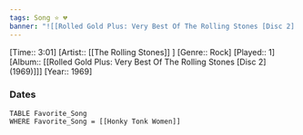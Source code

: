 ```yaml
---
tags: Song ⭐ 💔
banner: "![[Rolled Gold Plus: Very Best Of The Rolling Stones [Disc 2] (1969).jpg]]"
---
```

[Time:: 3:01]
[Artist:: [[The Rolling Stones]] ]
[Genre:: Rock]
[Played:: 1]
[Album:: [[Rolled Gold Plus: Very Best Of The Rolling Stones [Disc 2] (1969)]]]
[Year:: 1969]
### Dates
````dataview
TABLE Favorite_Song
WHERE Favorite_Song = [[Honky Tonk Women]]
````